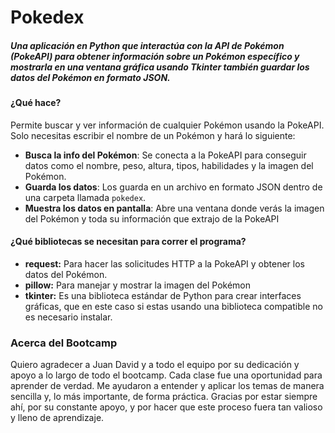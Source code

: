 # Pokedex

 
##### Una aplicación en Python que interactúa con la API de Pokémon (PokeAPI) para obtener información sobre un Pokémon específico y mostrarla en una ventana gráfica usando Tkinter también guardar los datos del Pokémon en formato JSON.

#### ¿Qué hace?
Permite buscar y ver información de cualquier Pokémon usando la PokeAPI. Solo necesitas escribir el nombre de un Pokémon y hará lo siguiente:

-   **Busca la info del Pokémon**: Se conecta a la PokeAPI para conseguir datos como el nombre, peso, altura, tipos, habilidades y la imagen del Pokémon.
-   **Guarda los datos**: Los guarda en un archivo en formato JSON dentro de una carpeta llamada `pokedex`.
-   **Muestra los datos en pantalla**: Abre una ventana donde verás la imagen del Pokémon y toda su información que extrajo de la PokeAPI

#### ¿Qué bibliotecas se necesitan para correr el programa?

-   **request:** Para hacer las solicitudes HTTP a la PokeAPI y obtener los datos del Pokémon.
-   **pillow:** Para manejar y mostrar la imagen del Pokémon
-   **tkinter:** Es una biblioteca estándar de Python para crear interfaces gráficas, que en este caso si estas usando una biblioteca compatible no es necesario instalar.


### Acerca del Bootcamp

Quiero agradecer a Juan David y a todo el equipo por su dedicación y apoyo a lo largo de todo el bootcamp. Cada clase fue una oportunidad para aprender de verdad. Me ayudaron a entender y aplicar los temas de manera sencilla y, lo más importante, de forma práctica. Gracias por estar siempre ahí, por su constante apoyo, y por hacer que este proceso fuera tan valioso y lleno de aprendizaje.